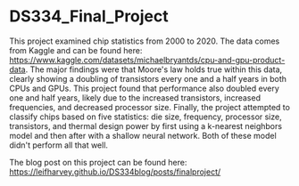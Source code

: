 # DS334_Final_Project

This project examined chip statistics from 2000 to 2020. The data comes from Kaggle and can be found here: https://www.kaggle.com/datasets/michaelbryantds/cpu-and-gpu-product-data. The major findings were that Moore's law holds true within this data, clearly showing a doubling of transistors every one and a half years in both CPUs and GPUs. This project found that performance also doubled every one and half years, likely due to the increased transistors, increased frequencies, and decreased processor size. Finally, the project attempted to classify chips based on five statistics: die size, frequency, processor size, transistors, and thermal design power by first using a k-nearest neighbors model and then after with a shallow neural network. Both of these model didn't perform all that well.

The blog post on this project can be found here: https://leifharvey.github.io/DS334blog/posts/finalproject/
